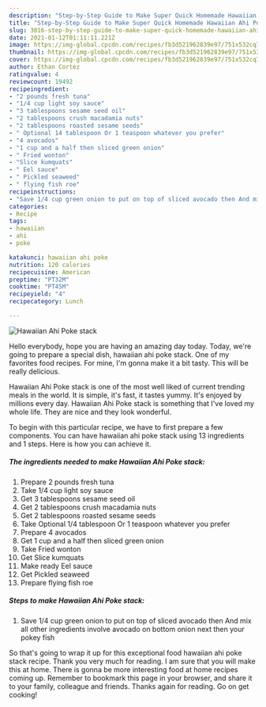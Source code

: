 ```yaml
---
description: "Step-by-Step Guide to Make Super Quick Homemade Hawaiian Ahi Poke stack"
title: "Step-by-Step Guide to Make Super Quick Homemade Hawaiian Ahi Poke stack"
slug: 3016-step-by-step-guide-to-make-super-quick-homemade-hawaiian-ahi-poke-stack
date: 2021-01-12T01:11:11.221Z
image: https://img-global.cpcdn.com/recipes/fb3d521962839e97/751x532cq70/hawaiian-ahi-poke-stack-recipe-main-photo.jpg
thumbnail: https://img-global.cpcdn.com/recipes/fb3d521962839e97/751x532cq70/hawaiian-ahi-poke-stack-recipe-main-photo.jpg
cover: https://img-global.cpcdn.com/recipes/fb3d521962839e97/751x532cq70/hawaiian-ahi-poke-stack-recipe-main-photo.jpg
author: Ethan Cortez
ratingvalue: 4
reviewcount: 19492
recipeingredient:
- "2 pounds fresh tuna"
- "1/4 cup light soy sauce"
- "3 tablespoons sesame seed oil"
- "2 tablespoons crush macadamia nuts"
- "2 tablespoons roasted sesame seeds"
- " Optional 14 tablespoon Or 1 teaspoon whatever you prefer"
- "4 avocados"
- "1 cup and a half then sliced green onion"
- " Fried wonton"
- "Slice kumquats"
- " Eel sauce"
- " Pickled seaweed"
- " flying fish roe"
recipeinstructions:
- "Save 1/4 cup green onion to put on top of sliced avocado then And mix all other ingredients involve avocado on bottom onion next then your pokey fish"
categories:
- Recipe
tags:
- hawaiian
- ahi
- poke

katakunci: hawaiian ahi poke 
nutrition: 120 calories
recipecuisine: American
preptime: "PT32M"
cooktime: "PT45M"
recipeyield: "4"
recipecategory: Lunch

---
```



![Hawaiian Ahi Poke stack](https://img-global.cpcdn.com/recipes/fb3d521962839e97/751x532cq70/hawaiian-ahi-poke-stack-recipe-main-photo.jpg)

Hello everybody, hope you are having an amazing day today. Today, we're going to prepare a special dish, hawaiian ahi poke stack. One of my favorites food recipes. For mine, I'm gonna make it a bit tasty. This will be really delicious.



Hawaiian Ahi Poke stack is one of the most well liked of current trending meals in the world. It is simple, it's fast, it tastes yummy. It's enjoyed by millions every day. Hawaiian Ahi Poke stack is something that I've loved my whole life. They are nice and they look wonderful.


To begin with this particular recipe, we have to first prepare a few components. You can have hawaiian ahi poke stack using 13 ingredients and 1 steps. Here is how you can achieve it.

<!--inarticleads1-->

##### The ingredients needed to make Hawaiian Ahi Poke stack:

1. Prepare 2 pounds fresh tuna
1. Take 1/4 cup light soy sauce
1. Get 3 tablespoons sesame seed oil
1. Get 2 tablespoons crush macadamia nuts
1. Get 2 tablespoons roasted sesame seeds
1. Take  Optional 1/4 tablespoon Or 1 teaspoon whatever you prefer
1. Prepare 4 avocados
1. Get 1 cup and a half then sliced green onion
1. Take  Fried wonton
1. Get Slice kumquats
1. Make ready  Eel sauce
1. Get  Pickled seaweed
1. Prepare  flying fish roe




<!--inarticleads2-->

##### Steps to make Hawaiian Ahi Poke stack:

1. Save 1/4 cup green onion to put on top of sliced avocado then And mix all other ingredients involve avocado on bottom onion next then your pokey fish




So that's going to wrap it up for this exceptional food hawaiian ahi poke stack recipe. Thank you very much for reading. I am sure that you will make this at home. There is gonna be more interesting food at home recipes coming up. Remember to bookmark this page in your browser, and share it to your family, colleague and friends. Thanks again for reading. Go on get cooking!
